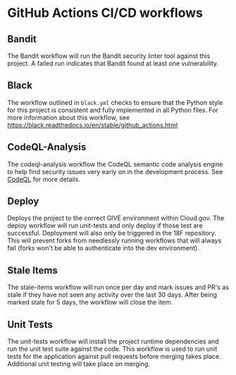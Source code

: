 # GitHub Actions CI/CD workflows

## Bandit
The Bandit workflow will run the Bandit security linter tool against this 
project. A failed run indicates that Bandit found at least one vulnerability.

## Black
The workflow outlined in `black.yml` checks to ensure that the Python style
for this project is consistent and fully implemented in all Python files.
For more information about this workflow, see
https://black.readthedocs.io/en/stable/github_actions.html

## CodeQL-Analysis
The codeql-analysis workflow the CodeQL semantic code analysis engine to help
find security issues very early on in the development process. See
[CodeQL](https://securitylab.github.com/tools/codeql) for more details.

## Deploy
Deploys the project to the correct GIVE environment within Cloud.gov. The
deploy workflow will run unit-tests and only deploy if those test are
successful. Deployment will also only be triggered in the 18F repository. This
will prevent forks from needlessly running workflows that will always fail
(forks won't be able to authenticate into the dev environment).

## Stale Items
The stale-items workflow will run once per day and mark issues and PR's as
stale if they have not seen any activity over the last 30 days. After being
marked stale for 5 days, the workflow will close the item.

## Unit Tests
The unit-tests workflow will install the project runtime dependencies and run
the unit test suite against the code. This workflow is used to run unit tests
for the application against pull requests before merging takes place. Additional
unit testing will take place on merging.
